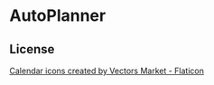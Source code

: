 # AutoPlanner
## License
<a href="https://www.flaticon.com/free-icons/calendar" title="calendar icons">Calendar icons created by Vectors Market - Flaticon</a>